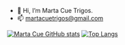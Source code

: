 - 👋 Hi, I’m Marta Cue Trigos.
- 📫 martacuetrigos@gmail.com

[![Marta Cue GitHub stats](https://github-readme-stats.vercel.app/api?username=martacue&count_private=true&show_icons=true&theme=dark)](https://github.com/anuraghazra/github-readme-stats)
[![Top Langs](https://github-readme-stats.vercel.app/api/top-langs/?username=martacue&layout=compact&theme=dark)](https://github.com/anuraghazra/github-readme-stats)
